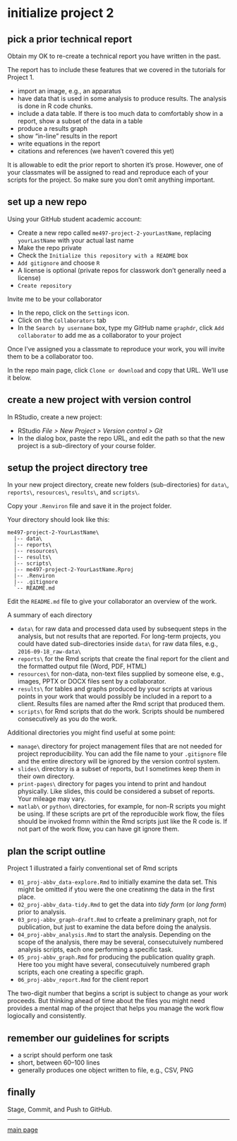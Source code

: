 
# initialize project 2

## pick a prior technical report

Obtain my OK to re-create a technical report you have written in the
past.

The report has to include these features that we covered in the
tutorials for Project 1.

  - import an image, e.g., an apparatus
  - have data that is used in some analysis to produce results. The
    analysis is done in R code chunks.  
  - include a data table. If there is too much data to comfortably show
    in a report, show a subset of the data in a table
  - produce a results graph
  - show “in-line” results in the report
  - write equations in the report
  - citations and references (we haven’t covered this yet)

It is allowable to edit the prior report to shorten it’s prose. However,
one of your classmates will be assigned to read and reproduce each of
your scripts for the project. So make sure you don’t omit anything
important.

## set up a new repo

Using your GitHub student academic account:

  - Create a new repo called `me497-project-2-yourLastName`, replacing
    `yourLastName` with your actual last name
  - Make the repo private
  - Check the `Initialize this repository with a README` box
  - `Add gitignore` and choose `R`
  - A license is optional (private repos for classwork don’t generally
    need a license)
  - `Create repository`

Invite me to be your collaborator

  - In the repo, click on the `Settings` icon.
  - Click on the `Collaborators` tab
  - In the `Search by username` box, type my GitHub name `graphdr`,
    click `Add collaborator` to add me as a collaborator to your project

Once I’ve assigned you a classmate to reproduce your work, you will
invite them to be a collaborator too.

In the repo main page, click `Clone or download` and copy that URL.
We’ll use it below.

## create a new project with version control

In RStudio, create a new project:

  - RStudio *File \> New Project \> Version control \> Git*
  - In the dialog box, paste the repo URL, and edit the path so that the
    new project is a sub-directory of your course folder.

## setup the project directory tree

In your new project directory, create new folders (sub-directories) for
`data\`, `reports\`, `resources\`, `results\`, and `scripts\`.

Copy your `.Renviron` file and save it in the project folder.

Your directory should look like this:

    me497-project-2-YourLastName\
      |-- data\
      |-- reports\
      |-- resources\
      |-- results\
      |-- scripts\
      |-- me497-project-2-YourLastName.Rproj
      |-- .Renviron
      |-- .gitignore
      `-- README.md

Edit the `README.md` file to give your collaborator an overview of the
work.

A summary of each directory

  - `data\` for raw data and processed data used by subsequent steps in
    the analysis, but not results that are reported. For long-term
    projects, you could have dated sub-directories inside `data\` for
    raw data files, e.g., `2016-09-18_raw-data\`
  - `reports\` for the Rmd scripts that create the final report for the
    client and the formatted output file (Word, PDF, HTML)  
  - `resources\` for non-data, non-text files supplied by someone else,
    e.g., images, PPTX or DOCX files sent by a collaborator.
  - `results\` for tables and graphs produced by your scripts at various
    points in your work that would possibly be included in a report to a
    client. Results files are named after the Rmd script that produced
    them.
  - `scripts\` for Rmd scripts that do the work. Scripts should be
    numbered consecutively as you do the work.

Additional directories you might find useful at some point:

  - `manage\` directory for project management files that are not needed
    for project reproducibility. You can add the file name to your
    `.gitignore` file and the entire directory will be ignored by the
    version control system.
  - `slides\` directory is a subset of reports, but I sometimes keep
    them in their own directory.
  - `print-pages\` directory for pages you intend to print and handout
    physically. Like slides, this could be considered a subset of
    reports. Your mileage may vary.  
  - `matlab\` or `python\` directories, for example, for non-R scripts
    you might be using. If these scripts are prt of the reproducible
    work flow, the files should be invoked fromn within the Rmd scripts
    just like the R code is. If not part of the work flow, you can have
    git ignore them.

## plan the script outline

Project 1 illustrated a fairly conventional set of Rmd scripts

  - `01_proj-abbv_data-explore.Rmd` to initially examine the data set.
    This might be omitted if ytou were the one creatinmg the data in the
    first place.  
  - `02_proj-abbv_data-tidy.Rmd` to get the data into *tidy form* (or
    *long form*) prior to analysis.
  - `03_proj-abbv_graph-draft.Rmd` to crfeate a preliminary graph, not
    for publication, but just to examine the data before doing the
    analysis.
  - `04_proj-abbv_analysis.Rmd` to start the analysis. Depending on the
    scope of the analysis, there may be several, consecutuively numbered
    analysis scripts, each one performing a specific task.
  - `05_proj-abbv_graph.Rmd` for producing the publication quality
    graph. Here too you might have several, consecutuively numbered
    graph scripts, each one creating a specific graph.
  - `06_proj-abbv_report.Rmd` for the client report

The two-digit number that begins a script is subject to change as your
work proceeds. But thinking ahead of time about the files you might need
provides a mental map of the project that helps you manage the work flow
logiocally and consistently.

## remember our guidelines for scripts

  - a script should perform one task
  - short, between 60–100 lines
  - generally produces one object written to file, e.g., CSV, PNG

## finally

Stage, Commit, and Push to GitHub.

-----

[main page](../README.md)
